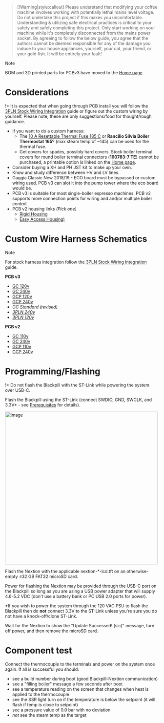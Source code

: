 > [!Warning|style:callout]
> Please understand that modifying your coffee machine involves working with potentially lethal mains level voltage. Do not undertake this project if this makes you uncomfortable. Understanding & utilizing safe electrical practices is critical to your safety and safely completing this project. Only start working on your machine while it's completely disconnected from the mains power socket. By agreeing to follow the below guide, you agree that the authors cannot be deemed responsible for any of the damage you induce to your house appliances, yourself, your cat, your friend, or your gold fish. It will be entirely your fault!

>[!Note]
>BOM and 3D printed parts for PCBv3 have moved to the [Home page](README.md#bill-of-materials)

# Considerations
!> It is expected that when going through PCB install you will follow the [3PLN Stock Wiring Integration](guides-stm32/3pln-stock-wiring-integration.md) guide or figure out the custom wiring by yourself. Please note, these are only suggestions/food for thought/rough guidance. 

* If you want to do a custom harness:
  * The [10 A Resettable Thermal Fuse 185 C](https://www.aliexpress.com/item/3256805232358051.html) or **Rancilio Silvia Boiler Thermostat 165º** (max steam temp of ~145) can be used for the thermal fuse. 
  * Get covers for spades, possibly hard covers. Stock boiler terminal covers for round boiler terminal connectors (**160783-7 TE**) cannot be purchased, a printable option is linked on the [Home page](readme.md#3d-printed-parts).
* Consider buying a XH and PH JST kit to make up your own.
* Know and study difference between HV and LV lines.
* Gaggia Classic New 2018/19 - ECO board must be bypassed or custom wiring used. PCB v3 can slot it into the pump tower where the eco board would be.
* PCB v3 is suitable for most single-boiler espresso machines. PCB v2 supports more connection points for wiring and and/or multiple boiler control. 
* PCB v2 housing links *(Pick one)*
  * [Rigid Housing](https://www.printables.com/model/260901)
  * [Easy Access Housing)](https://www.printables.com/model/261267)

>

# Custom Wire Harness Schematics

>[!Note]
>For stock harness integration follow the [3PLN Stock Wiring Integration](guides-stm32/3pln-stock-wiring-integration.md) guide.

**PCB v3** 
* [GC 120v](https://github.com/thejobbitt/gaggiuino-build/blob/main/wiring/GC%20PCB%20v3%20120v/GC_wiring_PCBv3_120v.png?raw=true)
* [GC 240v](https://github.com/thejobbitt/gaggiuino-build/blob/main/wiring/GC%20PCB%20v3%20220v/GC_wiring_PCBv3_220v.png?raw=true)
* [GCP 120v](https://github.com/thejobbitt/gaggiuino-build/blob/main/wiring/GCP%20PCB%20v3%20120v/GCP_wiring_PCBv3_120v.png?raw=true)
* [GCP 240v](https://github.com/thejobbitt/gaggiuino-build/blob/main/wiring/GCP%20PCB%20v3%20220v/GCP_wiring_PCBv3_220v.png?raw=true)
* [*GC Standard (revised)*](https://user-images.githubusercontent.com/53577819/220784232-1b254cd4-d3d7-4fe9-97e5-283fa1fb2659.png)
* [*3PLN 240v*](https://user-images.githubusercontent.com/53577819/220784234-0b370f5b-fd5e-4d0d-9b9d-109ff25d2cbf.png)
* [*3PLN 120v*](https://user-images.githubusercontent.com/53577819/220784237-e2b841e0-4754-4657-98bd-6adb96255aa1.png)

**PCB v2** 
* [GC 110v](https://user-images.githubusercontent.com/53577819/220784209-062e3b3c-e8e7-4a49-b716-87f2ce0634c7.png)
* [GC 240v](https://user-images.githubusercontent.com/53577819/220784212-4b767c1b-8014-4902-81a5-95765ded1181.png)
* [GCP 110v](https://user-images.githubusercontent.com/53577819/220784207-f16a0571-b90c-42f7-89bc-c71b61c03278.png)
* [GCP 240v](https://user-images.githubusercontent.com/53577819/220784202-d218ff9d-0471-4209-afbd-ebc0a6fa8723.png)


# Programming/Flashing

!> Do not flash the Blackpill with the ST-Link while powering the system over USB-C.  

Flash the Blackpill using the ST-Link (connect SWDIO, GND, SWCLK, and 3.3V* - see [Prerequisites](prereq/prerequisites.md) for details). 

<img width="500" alt="image" src="https://user-images.githubusercontent.com/117388662/262874364-c44f2eea-6a64-4731-adb8-a0c1a16089d6.png">

Flash the Nextion with the applicable nextion-*-lcd.tft on an otherwise-empty ≤32 GB FAT32 microSD card.  

Power for flashing the Nextion may be provided through the USB-C port on the Blackpill so long as you are using a USB power adapter that will supply 4.6-5.2 VDC (don't use a battery bank or PC USB 2.0 ports for power).  

*If you wish to power the system through the 120 VAC PSU to flash the Blackpill then do **not** connect 3.3V to the ST-Link unless you're sure you do not have a knock-off/clone ST-Link.

Wait for the Nextion to show the "Update Successed! (sic)" message, turn off power, and then remove the microSD card.

# Component test

Connect the thermocouple to the terminals and power on the system once again. If all is successful you should:
- see a build number during boot (good Blackpill-Nextion communication)
- see a "filling boiler" message a few seconds after boot
- see a temperature reading on the screen that changes when heat is applied to the thermocouple
- see the SSR light turn on if the temperature is below the setpoint (it will flash if temp is close to setpoint)
- see a pressure value of 0.0 bar with no deviation
- *not* see the steam temp as the target